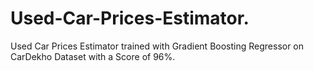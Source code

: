 # Used-Car-Prices-Estimator.
Used Car Prices Estimator trained with Gradient Boosting Regressor on CarDekho Dataset with a Score of 96%.
